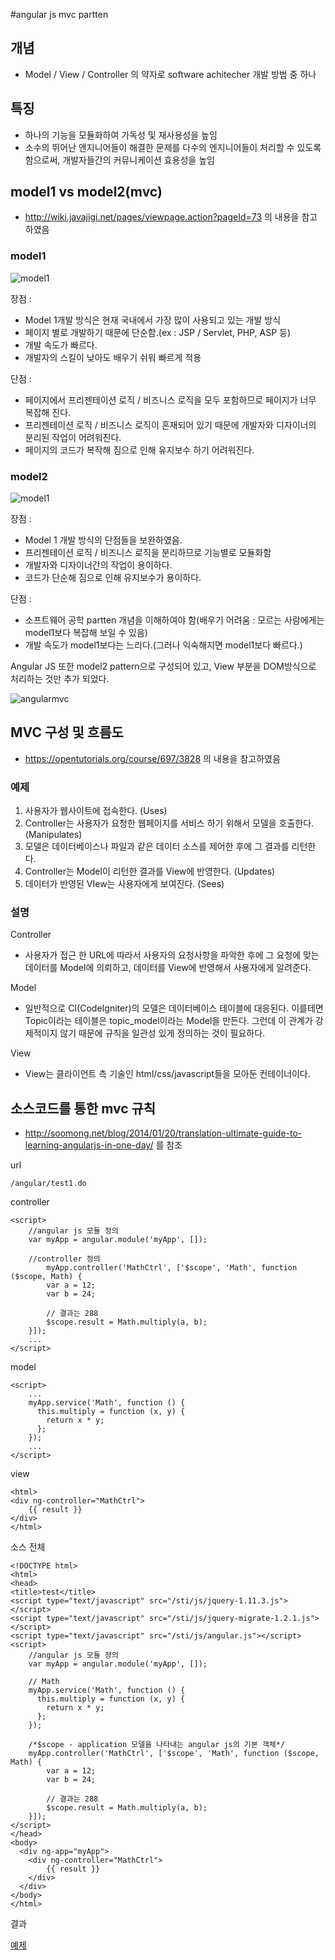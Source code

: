 #angular js mvc partten 

## 개념 
- Model / View / Controller 의 약자로 software achitecher 개발 방법 중 하나

## 특징  
- 하나의 기능을 모듈화하여 가독성 및 재사용성을 높임
- 소수의 뛰어난 엔지니어들이 해결한 문제를 다수의 엔지니어들이 처리할 수 있도록 함으로써, 개발자들간의 커뮤니케이션 효용성을 높임

## model1 vs model2(mvc) 
 - http://wiki.javajigi.net/pages/viewpage.action?pageId=73 의 내용을 참고하였음

### model1 

![model1](images/model1.jpg)

장점 : 
 - Model 1개발 방식은 현재 국내에서 가장 많이 사용되고 있는 개발 방식
 - 페이지 별로 개발하기 때문에 단순함.(ex : JSP / Servlet, PHP, ASP 등)
 - 개발 속도가 빠르다.
 - 개발자의 스킬이 낮아도 배우기 쉬워 빠르게 적용

단점 :
 - 페이지에서 프리젠테이션 로직 / 비즈니스 로직을 모두 포함하므로 페이지가 너무 복잡해 진다.
 - 프리젠테이션 로직 / 비즈니스 로직이 혼재되어 있기 때문에 개발자와 디자이너의 분리된 작업이 어려워진다.
 - 페이지의 코드가 복작해 짐으로 인해 유지보수 하기 어려워진다.

### model2

![model1](images/mvc.jpg)

장점 : 
 - Model 1 개발 방식의 단점들을 보완하였음.
 - 프리젠테이션 로직 / 비즈니스 로직을 분리하므로 기능별로 모듈화함
 - 개발자와 디자이너간의 작업이 용이하다.
 - 코드가 단순해 짐으로 인해 유지보수가 용이하다.

단점 : 
 - 소프트웨어 공학 partten 개념을 이해하여야 함(배우기 어려움 : 모르는 사람에게는 model1보다 복잡해 보일 수 있음)
 - 개발 속도가 model1보다는 느리다.(그러나 익숙해지면 model1보다 빠르다.)

Angular JS 또한 model2 pattern으로 구성되어 있고, View 부분을 DOM방식으로 처리하는 것만 추가 되었다.

![angularmvc](images/angularmvc.jpg)

## MVC 구성 및 흐름도 
 - https://opentutorials.org/course/697/3828 의 내용을 참고하였음

 ### 예제
1. 사용자가 웹사이트에 접속한다. (Uses)
2. Controller는 사용자가 요청한 웹페이지를 서비스 하기 위해서 모델을 호출한다. (Manipulates)
3. 모델은 데이터베이스나 파일과 같은 데이터 소스를 제어한 후에 그 결과를 리턴한다.
4. Controller는 Model이 리턴한 결과를 View에 반영한다. (Updates)
5. 데이터가 반영된 VIew는 사용자에게 보여진다. (Sees)

 ### 설명

Controller 
 - 사용자가 접근 한 URL에 따라서 사용자의 요청사항을 파악한 후에 그 요청에 맞는 데이터를 Model에 의뢰하고, 데이터를 View에 반영해서 사용자에게 알려준다. 

Model
 - 일반적으로 CI(CodeIgniter)의 모델은 데이터베이스 테이블에 대응된다. 이를테면 Topic이라는 테이블은 topic_model이라는 Model을 만든다. 그런데 이 관계가 강제적이지 않기 때문에 규칙을 일관성 있게 정의하는 것이 필요하다.

View 
 - View는 클라이언트 측 기술인 html/css/javascript들을 모아둔 컨테이너이다. 

## 소스코드를 통한 mvc 규칙
 - http://soomong.net/blog/2014/01/20/translation-ultimate-guide-to-learning-angularjs-in-one-day/ 를 참조

url 
```
/angular/test1.do
```

controller
```
<script>
	//angular js 모듈 정의
	var myApp = angular.module('myApp', []);
	
	//controller 정의
    	myApp.controller('MathCtrl', ['$scope', 'Math', function ($scope, Math) {
	    var a = 12;
	    var b = 24;

	    // 결과는 288
		$scope.result = Math.multiply(a, b);
	}]);
	...
</script>
```

model
```
<script>
	...
	myApp.service('Math', function () {
	  this.multiply = function (x, y) {
	    return x * y;
	  };
	});
	...
</script>
```

view 
```
<html>
<div ng-controller="MathCtrl">
	{{ result }}
</div>
</html>
```

소스 전체 
```
<!DOCTYPE html>
<html>
<head>
<title>test</title>
<script type="text/javascript" src="/sti/js/jquery-1.11.3.js"></script>
<script type="text/javascript" src="/sti/js/jquery-migrate-1.2.1.js"></script>
<script type="text/javascript" src="/sti/js/angular.js"></script>
<script>
	//angular js 모듈 정의
	var myApp = angular.module('myApp', []);
	
	// Math
	myApp.service('Math', function () {
	  this.multiply = function (x, y) {
	    return x * y;
	  };
	});
	
	/*$scope - application 모델을 나타내는 angular js의 기본 객체*/
	myApp.controller('MathCtrl', ['$scope', 'Math', function ($scope, Math) {
	    var a = 12;
	    var b = 24;

	    // 결과는 288
	    $scope.result = Math.multiply(a, b);
	}]);
</script>
</head>
<body>
  <div ng-app="myApp">
    <div ng-controller="MathCtrl">
        {{ result }}
    </div>
  </div>
</body>
</html>
```
결과

[예제](http://codepen.io/skypentum/pen/YyoNwM)

